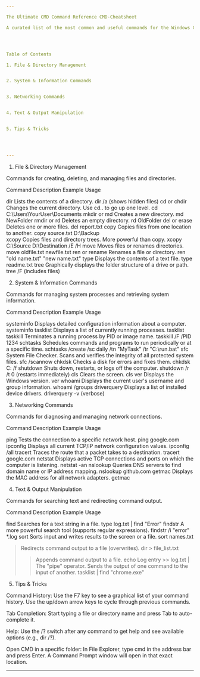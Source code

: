 ```yaml
---

The Ultimate CMD Command Reference CMD-Cheatsheet

A curated list of the most common and useful commands for the Windows Command Prompt (cmd.exe). This guide is intended for beginners and experienced users who need a quick reference.




Table of Contents

1. File & Directory Management


2. System & Information Commands


3. Networking Commands


4. Text & Output Manipulation


5. Tips & Tricks




---
```


1. File & Directory Management

Commands for creating, deleting, and managing files and directories.

Command	Description	Example Usage

dir	Lists the contents of a directory.	dir /a (shows hidden files)
cd or chdir	Changes the current directory. Use cd.. to go up one level.	cd C:\Users\YourUser\Documents
mkdir or md	Creates a new directory.	md NewFolder
rmdir or rd	Deletes an empty directory.	rd OldFolder
del or erase	Deletes one or more files.	del report.txt
copy	Copies files from one location to another.	copy source.txt D:\Backup\
xcopy	Copies files and directory trees. More powerful than copy.	xcopy C:\Source D:\Destination /E /H
move	Moves files or renames directories.	move oldfile.txt newfile.txt
ren or rename	Renames a file or directory.	ren "old name.txt" "new name.txt"
type	Displays the contents of a text file.	type readme.txt
tree	Graphically displays the folder structure of a drive or path.	tree /F (includes files)


2. System & Information Commands

Commands for managing system processes and retrieving system information.

Command	Description	Example Usage

systeminfo	Displays detailed configuration information about a computer.	systeminfo
tasklist	Displays a list of currently running processes.	tasklist
taskkill	Terminates a running process by PID or image name.	taskkill /F /PID 1234
schtasks	Schedules commands and programs to run periodically or at a specific time.	schtasks /create /sc daily /tn "MyTask" /tr "C:\run.bat"
sfc	System File Checker. Scans and verifies the integrity of all protected system files.	sfc /scannow
chkdsk	Checks a disk for errors and fixes them.	chkdsk C: /f
shutdown	Shuts down, restarts, or logs off the computer.	shutdown /r /t 0 (restarts immediately)
cls	Clears the screen.	cls
ver	Displays the Windows version.	ver
whoami	Displays the current user's username and group information.	whoami /groups
driverquery	Displays a list of installed device drivers.	driverquery -v (verbose)


3. Networking Commands

Commands for diagnosing and managing network connections.

Command	Description	Example Usage

ping	Tests the connection to a specific network host.	ping google.com
ipconfig	Displays all current TCP/IP network configuration values.	ipconfig /all
tracert	Traces the route that a packet takes to a destination.	tracert google.com
netstat	Displays active TCP connections and ports on which the computer is listening.	netstat -an
nslookup	Queries DNS servers to find domain name or IP address mapping.	nslookup github.com
getmac	Displays the MAC address for all network adapters.	getmac


4. Text & Output Manipulation

Commands for searching text and redirecting command output.

Command	Description	Example Usage

find	Searches for a text string in a file.	type log.txt | find "Error"
findstr	A more powerful search tool (supports regular expressions).	findstr /i "error" *.log
sort	Sorts input and writes results to the screen or a file.	sort names.txt
>	Redirects command output to a file (overwrites).	dir > file_list.txt
>>	Appends command output to a file.	echo Log entry >> log.txt
|	The "pipe" operator. Sends the output of one command to the input of another.	tasklist | find "chrome.exe"


5. Tips & Tricks

Command History: Use the F7 key to see a graphical list of your command history. Use the up/down arrow keys to cycle through previous commands.

Tab Completion: Start typing a file or directory name and press Tab to auto-complete it.

Help: Use the /? switch after any command to get help and see available options (e.g., dir /?).

Open CMD in a specific folder: In File Explorer, type cmd in the address bar and press Enter. A Command Prompt window will open in that exact location.



---
